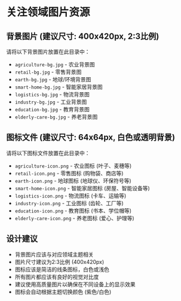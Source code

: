 # 关注领域图片资源

## 背景图片 (建议尺寸: 400x420px, 2:3比例)
请将以下背景图片放置在此目录中：

- `agriculture-bg.jpg` - 农业背景图
- `retail-bg.jpg` - 零售背景图  
- `earth-bg.jpg` - 地球/环境背景图
- `smart-home-bg.jpg` - 智能家居背景图
- `logistics-bg.jpg` - 物流背景图
- `industry-bg.jpg` - 工业背景图
- `education-bg.jpg` - 教育背景图
- `elderly-care-bg.jpg` - 养老背景图

## 图标文件 (建议尺寸: 64x64px, 白色或透明背景)
请将以下图标文件放置在此目录中：

- `agriculture-icon.png` - 农业图标 (叶子、麦穗等)
- `retail-icon.png` - 零售图标 (购物袋、商店等)
- `earth-icon.png` - 地球图标 (地球仪、环保符号等)
- `smart-home-icon.png` - 智能家居图标 (房屋、智能设备等)
- `logistics-icon.png` - 物流图标 (卡车、运输等)
- `industry-icon.png` - 工业图标 (齿轮、工厂等)
- `education-icon.png` - 教育图标 (书本、学位帽等)
- `elderly-care-icon.png` - 养老图标 (爱心、护理等)

## 设计建议
- 背景图片应该与对应领域主题相关
- 图片尺寸建议为2:3比例 (400x420px)
- 图标应该是简洁的线条图标，白色或浅色
- 所有图片都应该有良好的视觉对比度
- 建议使用高质量图片以确保在不同设备上的显示效果
- 图标会自动根据主题切换颜色 (紫色/白色)
